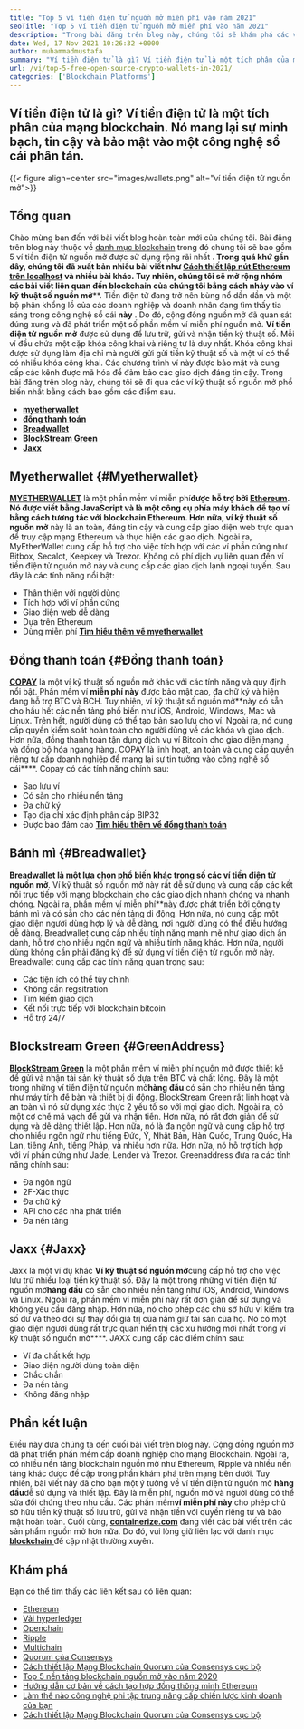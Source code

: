 ```yaml
---
title: "Top 5 ví tiền điện tử nguồn mở miễn phí vào năm 2021" 
seoTitle: "Top 5 ví tiền điện tử nguồn mở miễn phí vào năm 2021" 
description: "Trong bài đăng trên blog này, chúng tôi sẽ khám phá các ví tiền điện tử nguồn mở được sử dụng rộng rãi nhất như Breadwallet, Copay, Jaxx, Greenaddress và Myetherwallet." 
date: Wed, 17 Nov 2021 10:26:32 +0000
author: muhammadmustafa
summary: "Ví tiền điện tử là gì? Ví tiền điện tử là một tích phân của mạng blockchain. Nó mang lại sự minh bạch, tin cậy và bảo mật vào một công nghệ sổ cái phân tán." 
url: /vi/top-5-free-open-source-crypto-wallets-in-2021/
categories: ['Blockchain Platforms']
---
```


## Ví tiền điện tử là gì? Ví tiền điện tử là một tích phân của mạng blockchain. Nó mang lại sự minh bạch, tin cậy và bảo mật vào một công nghệ sổ cái phân tán.

{{< figure align=center src="images/wallets.png" alt="ví tiền điện tử nguồn mở">}}


## Tổng quan
Chào mừng bạn đến với bài viết blog hoàn toàn mới của chúng tôi. Bài đăng trên blog này thuộc về [danh mục blockchain][1] trong đó chúng tôi sẽ bao gồm 5 ví tiền điện tử nguồn mở được sử dụng rộng rãi nhất **. Trong quá khứ gần đây, chúng tôi đã xuất bản nhiều bài viết như [Cách thiết lập nút Ethereum trên localhost][2] và nhiều bài khác. Tuy nhiên, chúng tôi sẽ mở rộng nhóm các bài viết liên quan đến blockchain của chúng tôi bằng cách nhảy vào ví kỹ thuật số nguồn mở****. Tiền điện tử đang trở nên bùng nổ dần dần và một bộ phận khổng lồ của các doanh nghiệp và doanh nhân đang tìm thấy tia sáng trong công nghệ sổ cái **này** . Do đó, cộng đồng nguồn mở đã quan sát đúng xung và đã phát triển một số phần mềm ví miễn phí nguồn mở.
**Ví tiền điện tử nguồn mở** được sử dụng để lưu trữ, gửi và nhận tiền kỹ thuật số. Mỗi ví đều chứa một cặp khóa công khai và riêng tư là duy nhất. Khóa công khai được sử dụng làm địa chỉ mà người gửi gửi tiền kỹ thuật số và một ví có thể có nhiều khóa công khai. Các chương trình ví này được bảo mật và cung cấp các kênh được mã hóa để đảm bảo các giao dịch đáng tin cậy. Trong bài đăng trên blog này, chúng tôi sẽ đi qua các ví kỹ thuật số nguồn mở phổ biến nhất bằng cách bao gồm các điểm sau.
* **[myetherwallet][3]** 
* **[đồng thanh toán][4]** 
* **[Breadwallet][5]** 
* **[BlockStream Green][6]** 
* **[Jaxx][7]** 

## Myetherwallet {#Myetherwallet}

[ **MYETHERWALLET**][8] là một phần mềm ví miễn phí**được hỗ trợ bởi [Ethereum][9]. Nó được viết bằng JavaScript và là một công cụ phía máy khách để tạo ví bằng cách tương tác với blockchain Ethereum. Hơn nữa, ví kỹ thuật số nguồn mở** này là an toàn, đáng tin cậy và cung cấp giao diện web trực quan để truy cập mạng Ethereum và thực hiện các giao dịch. Ngoài ra, MyEtherWallet cung cấp hỗ trợ cho việc tích hợp với các ví phần cứng như Bitbox, Secalot, Keepkey và Trezor. Không có phí dịch vụ liên quan đến ví tiền điện tử nguồn mở này và cung cấp các giao dịch lạnh ngoại tuyến.
Sau đây là các tính năng nổi bật:
  * Thân thiện với người dùng
  * Tích hợp với ví phần cứng
  * Giao diện web dễ dàng
  * Dựa trên Ethereum
  * Dùng miễn phí
[ **Tìm hiểu thêm về myetherwallet** ][8]

## Đồng thanh toán {#Đồng thanh toán}

[ **COPAY**][10] là một ví kỹ thuật số nguồn mở khác với các tính năng và quy định nổi bật. Phần mềm ví **miễn phí này** được bảo mật cao, đa chữ ký và hiện đang hỗ trợ BTC và BCH. Tuy nhiên, ví kỹ thuật số nguồn mở**này có sẵn cho hầu hết các nền tảng phổ biến như iOS, Android, Windows, Mac và Linux. Trên hết, người dùng có thể tạo bản sao lưu cho ví. Ngoài ra, nó cung cấp quyền kiểm soát hoàn toàn cho người dùng về các khóa và giao dịch. Hơn nữa, đồng thanh toán tận dụng dịch vụ ví Bitcoin cho giao diện mạng và đồng bộ hóa ngang hàng. COPAY là linh hoạt, an toàn và cung cấp quyền riêng tư cấp doanh nghiệp để mang lại sự tin tưởng vào công nghệ sổ cái****.
Copay có các tính năng chính sau:
  * Sao lưu ví
  * Có sẵn cho nhiều nền tảng
  * Đa chữ ký
  * Tạo địa chỉ xác định phân cấp BIP32
  * Được bảo đảm cao
**[Tìm hiểu thêm về đồng thanh toán][11]**

## **Bánh mì** {#Breadwallet}

**[Breadwallet][12] **là một lựa chọn phổ biến khác trong số các ví tiền điện tử nguồn mở****. Ví kỹ thuật số nguồn mở này rất dễ sử dụng và cung cấp các kết nối trực tiếp với mạng blockchain cho các giao dịch nhanh chóng và nhanh chóng. Ngoài ra, phần mềm ví miễn phí**này được phát triển bởi công ty bánh mì và có sẵn cho các nền tảng di động. Hơn nữa, nó cung cấp một giao diện người dùng hợp lý và dễ dàng, nơi người dùng có thể điều hướng dễ dàng. Breadwallet cung cấp nhiều tính năng mạnh mẽ như giao dịch ẩn danh, hỗ trợ cho nhiều ngôn ngữ và nhiều tính năng khác. Hơn nữa, người dùng không cần phải đăng ký để sử dụng ví tiền điện tử nguồn mở này.
Breadwallet cung cấp các tính năng quan trọng sau:
  * Các tiện ích có thể tùy chỉnh
  * Không cần regsitration
  * Tìm kiếm giao dịch
  * Kết nối trực tiếp với blockchain bitcoin
  * Hỗ trợ 24/7

## Blockstream Green {#GreenAddress}

[ **BlockStream Green**][13] là một phần mềm ví miễn phí nguồn mở được thiết kế để gửi và nhận tài sản kỹ thuật số dựa trên BTC và chất lỏng. Đây là một trong những ví tiền điện tử nguồn mở**hàng đầu** có sẵn cho nhiều nền tảng như máy tính để bàn và thiết bị di động. BlockStream Green rất linh hoạt và an toàn vì nó sử dụng xác thực 2 yếu tố so với mọi giao dịch. Ngoài ra, có một cơ chế mã vạch để gửi và nhận tiền. Hơn nữa, nó rất đơn giản để sử dụng và dễ dàng thiết lập. Hơn nữa, nó là đa ngôn ngữ và cung cấp hỗ trợ cho nhiều ngôn ngữ như tiếng Đức, Ý, Nhật Bản, Hàn Quốc, Trung Quốc, Hà Lan, tiếng Anh, tiếng Pháp, và nhiều hơn nữa. Hơn nữa, nó hỗ trợ tích hợp với ví phần cứng như Jade, Lender và Trezor.
Greenaddress đưa ra các tính năng chính sau:
  * Đa ngôn ngữ
  * 2F-Xác thực
  * Đa chữ ký
  * API cho các nhà phát triển
  * Đa nền tảng

## Jaxx {#Jaxx}

Jaxx là một ví dụ khác **Ví kỹ thuật số nguồn mở**cung cấp hỗ trợ cho việc lưu trữ nhiều loại tiền kỹ thuật số. Đây là một trong những ví tiền điện tử nguồn mở**hàng đầu** có sẵn cho nhiều nền tảng như iOS, Android, Windows và Linux. Ngoài ra, phần mềm ví miễn phí này rất đơn giản để sử dụng và không yêu cầu đăng nhập. Hơn nữa, nó cho phép các chủ sở hữu ví kiểm tra số dư và theo dõi sự thay đổi giá trị của nắm giữ tài sản của họ. Nó có một giao diện người dùng rất trực quan hiển thị các xu hướng mới nhất trong ví kỹ thuật số nguồn mở****.
JAXX cung cấp các điểm chính sau:
  * Ví đa chất kết hợp
  * Giao diện người dùng toàn diện
  * Chắc chắn
  * Đa nền tảng
  * Không đăng nhập

## Phần kết luận
Điều này đưa chúng ta đến cuối bài viết trên blog này. Cộng đồng nguồn mở đã phát triển phần mềm cấp doanh nghiệp cho mạng Blockchain. Ngoài ra, có nhiều nền tảng blockchain nguồn mở như Ethereum, Ripple và nhiều nền tảng khác được đề cập trong phần khám phá trên mạng bên dưới. Tuy nhiên, bài viết này đã cho bạn một ý tưởng về ví tiền điện tử nguồn mở **hàng đầu**dễ sử dụng và thiết lập. Đây là miễn phí, nguồn mở và người dùng có thể sửa đổi chúng theo nhu cầu. Các phần mềm**ví miễn phí này** cho phép chủ sở hữu tiền kỹ thuật số lưu trữ, gửi và nhận tiền với quyền riêng tư và bảo mật hoàn toàn.
Cuối cùng, [ **containerize.com**][14] đang viết các bài viết trên các sản phẩm nguồn mở hơn nữa. Do đó, vui lòng giữ liên lạc với danh mục [**blockchain** ][1] để cập nhật thường xuyên.

## Khám phá
Bạn có thể tìm thấy các liên kết sau có liên quan:
  * [Ethereum][9]
  * [Vải hyperledger][15]
  * [Openchain][16]
  * [Ripple][17]
  * [Multichain][18]
  * [Quorum của Consensys][19]
  * [Cách thiết lập Mạng Blockchain Quorum của Consensys cục bộ][20]
  * [Top 5 nền tảng blockchain nguồn mở vào năm 2020][21]
  * [Hướng dẫn cơ bản về cách tạo hợp đồng thông minh Ethereum][22]
  * [Làm thế nào công nghệ phi tập trung nâng cấp chiến lược kinh doanh của bạn][23]
  * [Cách thiết lập Mạng Blockchain Quorum của Consensys cục bộ][20]



[1]: https://products.containerize.com/blockchain-platforms/
[2]: https://blog.containerize.com/blockchain-platforms/what-is-testnet-how-to-deploy-it-ethereum-testnet/
[3]: #MyEtherWallet
[4]: #Copay
[5]: #Breadwallet
[6]: #GreenAddress
[7]: #Jaxx
[8]: https://www.myetherwallet.com/
[9]: https://products.containerize.com/blockchain-platforms/ethereum
[10]: https://github.com/bitpay/copay
[11]: //github.com/bitpay/copay
[12]: https://brd.com/
[13]: https://blockstream.com/green/
[14]: https://www.containerize.com/
[15]: https://products.containerize.com/blockchain-platforms/hyperledger-fabric
[16]: https://products.containerize.com/blockchain-platforms/openchain
[17]: https://products.containerize.com/blockchain-platforms/ripple
[18]: https://products.containerize.com/blockchain-platforms/multichain
[19]: https://products.containerize.com/blockchain-platforms/consensys-quorum
[20]: https://blog.containerize.com/blockchain-platforms/how-to-setup-consensys-quorum-blockchain-network-locally/
[21]: https://blog.containerize.com/blockchain-platforms/top-5-open-source-blockchain-platforms-in-2020/
[22]: https://blog.containerize.com/
[23]: https://blog.containerize.com/2020/11/27/how-decentralized-technology-upgrades-your-business-strategy/
